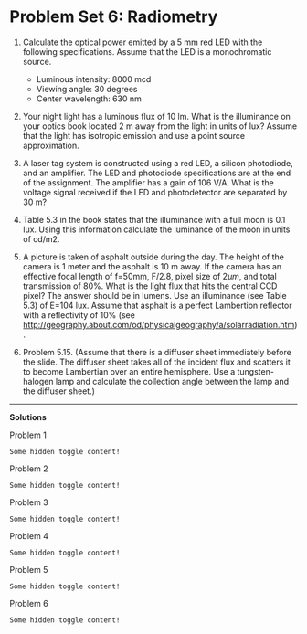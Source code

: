 # Problem Set 6: Radiometry

1. Calculate the optical power emitted by a 5 mm red LED with the following
   specifications. Assume that the LED is a monochromatic source.

   * Luminous intensity: 8000 mcd
   * Viewing angle: 30 degrees
   * Center wavelength: 630 nm

2. Your night light has a luminous flux of 10 lm.  What is the illuminance on
   your optics book located 2 m away from the light in units of lux?  Assume
   that the light has isotropic emission and use a point source approximation.

3. A laser tag system is constructed using a red LED, a silicon photodiode, and
   an amplifier.  The LED and photodiode specifications are at the end of the
   assignment.  The amplifier has a gain of 106 V/A.  What is the voltage
   signal received if the LED and photodetector are separated by 30 m?

4. Table 5.3 in the book states that the illuminance with a full moon is 0.1
   lux.  Using this information calculate the luminance of the moon in units of
   cd/m2.

5. A picture is taken of asphalt outside during the day.  The height of the
   camera is 1 meter and the asphalt is 10 m away.  If the camera has an
   effective focal length of f=50mm, F/2.8, pixel size of $2 \mu m$, and total
   transmission of 80%.  What is the light flux that hits the central CCD
   pixel?  The answer should be in lumens.  Use an illuminance (see Table 5.3)
   of E=104 lux.  Assume that asphalt is a perfect Lambertion reflector with a
   reflectivity of 10% (see
   http://geography.about.com/od/physicalgeography/a/solarradiation.htm).

6. Problem 5.15.  (Assume that there is a diffuser sheet immediately before the
   slide.  The diffuser sheet takes all of the incident flux and scatters it to
   become Lambertian over an entire hemisphere.  Use a tungsten-halogen lamp
   and calculate the collection angle between the lamp and the diffuser sheet.)

---

**Solutions**

Problem 1

```{toggle}
Some hidden toggle content!
```

Problem 2

```{toggle}
Some hidden toggle content!
```

Problem 3

```{toggle}
Some hidden toggle content!
```

Problem 4

```{toggle}
Some hidden toggle content!
```

Problem 5

```{toggle}
Some hidden toggle content!
```

Problem 6

```{toggle}
Some hidden toggle content!
```
